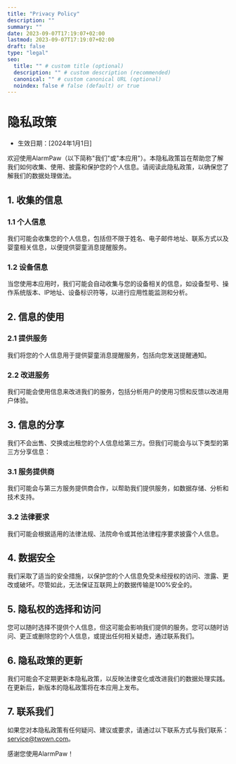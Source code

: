 ```yaml
---
title: "Privacy Policy"
description: ""
summary: ""
date: 2023-09-07T17:19:07+02:00
lastmod: 2023-09-07T17:19:07+02:00
draft: false
type: "legal"
seo:
  title: "" # custom title (optional)
  description: "" # custom description (recommended)
  canonical: "" # custom canonical URL (optional)
  noindex: false # false (default) or true
---
```



# 隐私政策

- 生效日期：[2024年1月1日]

欢迎使用AlarmPaw（以下简称"我们"或"本应用"）。本隐私政策旨在帮助您了解我们如何收集、使用、披露和保护您的个人信息。请阅读此隐私政策，以确保您了解我们的数据处理做法。

## 1. 收集的信息

### 1.1 个人信息
我们可能会收集您的个人信息，包括但不限于姓名、电子邮件地址、联系方式以及婴童相关信息，以便提供婴童消息提醒服务。

### 1.2 设备信息
当您使用本应用时，我们可能会自动收集与您的设备相关的信息，如设备型号、操作系统版本、IP地址、设备标识符等，以进行应用性能监测和分析。

## 2. 信息的使用

### 2.1 提供服务
我们将您的个人信息用于提供婴童消息提醒服务，包括向您发送提醒通知。

### 2.2 改进服务
我们可能会使用信息来改进我们的服务，包括分析用户的使用习惯和反馈以改进用户体验。

## 3. 信息的分享

我们不会出售、交换或出租您的个人信息给第三方。但我们可能会与以下类型的第三方分享信息：

### 3.1 服务提供商
我们可能会与第三方服务提供商合作，以帮助我们提供服务，如数据存储、分析和技术支持。

### 3.2 法律要求
我们可能会根据适用的法律法规、法院命令或其他法律程序要求披露个人信息。

## 4. 数据安全

我们采取了适当的安全措施，以保护您的个人信息免受未经授权的访问、泄露、更改或破坏。尽管如此，无法保证互联网上的数据传输是100%安全的。

## 5. 隐私权的选择和访问

您可以随时选择不提供个人信息，但这可能会影响我们提供的服务。您可以随时访问、更正或删除您的个人信息，或提出任何相关疑虑，通过联系我们。

## 6. 隐私政策的更新

我们可能会不定期更新本隐私政策，以反映法律变化或改进我们的数据处理实践。在更新后，新版本的隐私政策将在本应用上发布。

## 7. 联系我们

如果您对本隐私政策有任何疑问、建议或要求，请通过以下联系方式与我们联系：[service@twown.com]()。

感谢您使用AlarmPaw！
